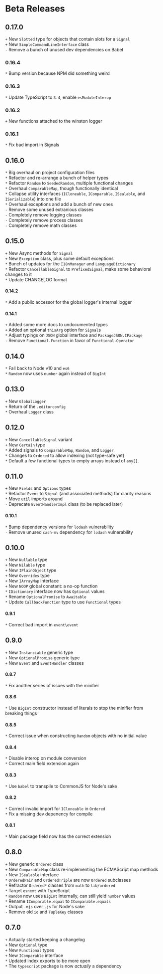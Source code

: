# Beta Releases
## 0.17.0
`+` New `Slotted` type for objects that contain slots for a `Signal`  
`+` New `SimpleCommandLineInterface` class  
`-` Remove a bunch of unused dev dependencies on Babel  

### 0.16.4
`*` Bump version because NPM did something weird  

### 0.16.3
`*` Update TypeScript to `3.4`, enable `esModuleInterop`  

### 0.16.2
`+` New functions attached to the winston logger  

### 0.16.1
`*` Fix bad import in Signals  

## 0.16.0
`*` Big overhaul on project configuration files  
`*` Refactor and re-arrange a bunch of helper types  
`*` Refactor `Random` to `SeededRandom`, multiple functional changes  
`*` Overhaul `ComparableMap`, though functionally identical  
`*` Collapse utility interfaces (`ICloneable`, `IComparable`, `ISealable`, and `ISerializable`) into one file  
`*` Overhaul exceptions and add a bunch of new ones  
`-` Remove some unused extranious classes  
`-` Completely remove logging classes  
`-` Completely remove process classes  
`-` Completely remove math classes  

## 0.15.0
`+` New Async methods for `Signal`  
`+` New `Exception` class, plus some default exceptions  
`*` Bunch of updates for the `I18nManager` and `LanguageDictionary`  
`*` Refactor `CancellableSignal` to `PrefixedSignal`, make some behavioral changes to it  
`*` Update CHANGELOG format  

#### 0.14.2
`*` Add a public accessor for the global logger's internal logger  

#### 0.14.1
`+` Added some more docs to undocumented types  
`+` Added an optional `thisArg` option for `Signal`s  
`*` Adjust typings on `JSON` global interface and `PackageJSON.IPackage`  
`-` Remove `Functional.Function` in favor of `Functional.Operator`  

## 0.14.0
`*` Fall back to Node v10 and `es6`  
`*` `Random` now uses `number` again instead of `BigInt`  

## 0.13.0
`+` New `GlobalLogger`  
`+` Return of the `.editorconfig`  
`*` Overhaul `Logger` class  

## 0.12.0
`+` New `CancellableSignal` variant  
`+` New `Certain` type  
`*` Added signals to `ComparableMap`, `Random`, and `Logger`  
`*` Changes to `Ordered` to allow indexing (not type-safe yet)  
`*` Default a few functional types to empty arrays instead of `any[]`.

## 0.11.0
`+` New `Fields` and `Options` types  
`*` Refactor `Event` to `Signal` (and associated methods) for clarity reasons  
`*` Move `util` imports around  
`-` Deprecate `EventHandlerImpl` class (to be replaced later)  

#### 0.10.1
`*` Bump dependency versions for `lodash` vulnerability  
`-` Remove unused `cash-mv` dependency for `lodash` vulnerability  

## 0.10.0
`+` New `Nullable` type  
`+` New `Nilable` type  
`+` New `IPlainObject` type  
`+` New `Overrides` type  
`+` New `IArrayMap` interface  
`+` New `NOOP` global constant: a no-op function  
`*` `IDictionary` interface now has `Optional` values  
`*` Rename `OptionalPromise` to `Awaitable`  
`*` Update `CallbackFunction` type to use `Functional` types  

#### 0.9.1
`*` Correct bad import in `event\event`  

## 0.9.0
`+` New `Instanciable` generic type  
`+` New `OptionalPromise` generic type  
`+` New `Event` and `EventHandler` classes  

#### 0.8.7
`*` Fix another series of issues with the minifier  

#### 0.8.6
`*` Use `BigInt` constructor instead of literals to stop the minifier from breaking things  

#### 0.8.5
`*` Correct issue when constructing `Random` objects with no initial value  

#### 0.8.4
`*` Disable interop on module conversion  
`*` Correct main field extension again  

#### 0.8.3
`*` Use `babel` to transpile to CommonJS for Node's sake  

#### 0.8.2
`*` Correct invalid import for `ICloneable` in `Ordered`  
`*` Fix a missing dev depenency for compile  

#### 0.8.1
`*` Main package field now has the correct extension  

## 0.8.0
`+` New generic `Ordered` class  
`+` New `ComparableMap` class re-implementing the ECMAScript map methods  
`+` New `ISealable` interface  
`*` `OrderedPair` and `OrderedTriple` are now `Ordered` subclasses  
`*` Refractor `Ordered*` classes from `math` to `lib/ordered`  
`*` Target `esnext` with TypeScript  
`*` `Random` now uses `BigInt` internally, can still yield `number` values  
`*` Rename `IComparable.equal` to `IComparable.equals`  
`*` Output `.mjs` over `.js` for Node's sake  
`-` Remove old `io` and `TupleKey` classes  

## 0.7.0
`+` Actually started keeping a changelog  
`+` New `Optional` type  
`+` New `Functional` types  
`+` New `IComparable` interface  
`*` Updated index exports to be more open  
`*` The `typescript` package is now *actually* a dependency  
